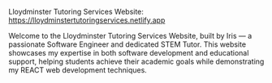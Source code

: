 Lloydminster Tutoring Services Website: https://lloydminstertutoringservices.netlify.app

Welcome to the Lloydminster Tutoring Services Website, built by Iris — a passionate Software Engineer and dedicated STEM Tutor. This website showcases my expertise in both software development and educational support, helping students achieve their academic goals while demonstrating my REACT web development techniques.
